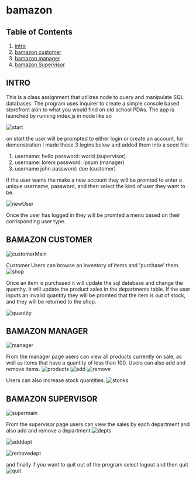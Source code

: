 # bamazon
## Table of Contents
  1. [intro](https://github.com/The-Ryan-Mobley/bamazon/blob/master/README.md#intro)
  2. [bamazon customer](https://github.com/The-Ryan-Mobley/bamazon#bamazon-customer)
  3. [bamazon manager](https://github.com/The-Ryan-Mobley/bamazon#bamazon-manager)
  4. [bamazon Supervisor](https://github.com/The-Ryan-Mobley/bamazon#bamazon-supervisor)
  
## INTRO
  This is a class assignment that utilizes node to query and manipulate SQL databases. The program uses inquirer to create a simple console
based storefront akin to what you would find on old school PDAs. The app is launched by running index.js in node like so

![start](https://drive.google.com/uc?export=view&id=1YYwbVTmqiBmKi5Q6m1FCK5TevobHXYca)

  on start the user will be prompted to either login or create an account, for demonstration I made these 3 logins below and added them
  into a seed file:
  
  1. username: hello password: world (supervisor)
  2. username: lorem password: ipsum (manager)
  3. username john password: doe (customer)
  
  If the user wants the make a new account they will be promted to enter a unique username, password, and then select the kind of user they
want to be.
  
  ![newUser](https://drive.google.com/uc?export=view&id=1MpZjJn99xqg_Eftk1g8GSSJJXgD5sxew)
  
  Once the user has logged in they will be promted a menu based on their corrisponding user type.
  
## BAMAZON CUSTOMER
  ![customerMain](https://drive.google.com/uc?export=view&id=1fwbnVRENSMEpJ-S3HyEfMYE0utbiz5n0)
  
  Customer Users can browse an inventory of items and 'purchase' them.
  ![shop](https://drive.google.com/uc?export=view&id=1r-_c6nkEsHxHWA-asNWwgrnSr3Cy9Mi-)
  
  Once an item is purchased it will update the sql database and change the quantity. It will update the product sales in the departments
table. If the user inputs an invalid quantity they will be promted that the item is out of stock, and they will be returned to the shop.
  
  ![quantity](https://drive.google.com/uc?export=view&id=16DHSziNb-qkgGx1Zp_jcnJHw1y5BzQRH)
  
## BAMAZON MANAGER
  ![manager](https://drive.google.com/uc?export=view&id=1Q1hXIsY-XOEUq4qSrl4FEz4q4KsJ7qMZ)
  
  From the manager page users can view all products currently on sale, as well as items that have a quantity of less than 100. Users can
also add and remove items.
  ![products](https://drive.google.com/uc?export=view&id=1f1bHOXMj0N9Usj4rThwRh4_8wH8NQTU7)
  ![add](https://drive.google.com/uc?export=view&id=1cp_UFfFySvamb-guEA3Ae103TW7NSqcx)
  ![remove](https://drive.google.com/uc?export=view&id=1OM5wo1fmMq_A8aFMLZASTi98q-jQU_D0)
  
  Users can also increase stock quantities.
  ![stonks](https://drive.google.com/uc?export=view&id=1xKlckjmSo3FAZ8qomMxHURVIoEmATrc-)
  
## BAMAZON SUPERVISOR
  ![supermain](https://drive.google.com/uc?export=view&id=1yDMYubpXsbzhnojJjgIGaQRaZc-hpzfL)
  
  From the supervisor page users can view the sales by each department and also add and remove a department
  ![depts](https://drive.google.com/uc?export=view&id=1PF5KVoudsEl9Q-W62gsZYkEBmN45zAhY)
  
  ![adddept](https://drive.google.com/uc?export=view&id=18Ilzuc1J2AXe5A3CRRjJi6K5o6jJT5K6)
  
  ![removedept](https://drive.google.com/uc?export=view&id=1lumBiSAP7NHH4Ngrl1dW2_VRsR2Lz2nM)
  
  
  
  and finally if you want to quit out of the program select logout and then quit
  ![quit](https://drive.google.com/uc?export=view&id=1DKlQ9PxdbyXpWFOOwQlDjjL3gAe4nBXZ)
  



  



  
  
